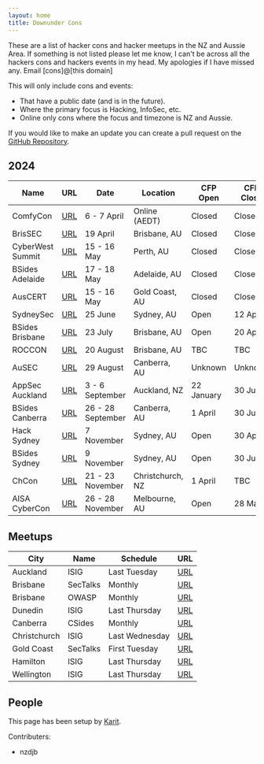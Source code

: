 ```yaml
---
layout: home
title: Downunder Cons
---
```


These are a list of hacker cons and hacker meetups in the NZ and Aussie Area. If something is not listed please let me know, I can't be across all the hackers cons and hackers events in my head. My apologies if I have missed any. Email [cons]@[this domain]

This will only include cons and events:
* That have a public date (and is in the future).
* Where the primary focus is Hacking, InfoSec, etc.
* Online only cons where the focus and timezone is NZ and Aussie.

If you would like to make an update you can create a pull request on the [GitHub Repository](https://github.com/nzkarit/downundercons).

## 2024

| Name | URL | Date | Location | CFP Open | CFP Close | Ticket On Sale |
| ---- | --- | ---- | -------- | -------- | --------- | -------------- |
| ComfyCon | [URL](https://au.comfycon.rocks/) | 6 - 7 April | Online (AEDT) | Closed | Closed | N/A |
| BrisSEC | [URL](https://aisasecuritydays.com.au/brissec) | 19 April | Brisbane, AU | Closed | Closed | Now |
| CyberWest Summit | [URL](https://www.cyberwestsummit.com.au/) | 15 - 16 May | Perth, AU | Closed | Closed | Now |
| BSides Adelaide | [URL](https://bsidesadelaide.com.au/) | 17 - 18 May | Adelaide, AU | Closed | Closed | Now |
| AusCERT | [URL](https://www.cyberwestsummit.com.au/) | 15 - 16 May | Gold Coast, AU | Closed | Closed | Now |
| SydneySec | [URL](https://aisasecuritydays.com.au/sydneysec) | 25 June | Sydney, AU | Open | 12 April | Now |
| BSides Brisbane | [URL](https://bsidesbrisbane.com/) | 23 July | Brisbane, AU | Open | 20 April | Now |
| ROCCON | [URL](https://www.realmsofcyber.com/) | 20 August | Brisbane, AU | TBC | TBC | TBC |
| AuSEC | [URL](https://publicsectornetwork.com/event/australian-security-summit-ausec/) | 29 August | Canberra, AU | Unknown | Unknown | TBC |
| AppSec Auckland | [URL](https://appsec.org.nz/conference/) | 3 - 6 September | Auckland, NZ | 22 January | 30 June | 1 April |
| BSides Canberra | [URL](https://www.bsidesau.com.au/) | 26 - 28 September | Canberra, AU | 1 April | 30 June | Now |
| Hack Sydney | [URL](https://www.hack.sydney/) | 7 November | Sydney, AU | Open | 30 April | Now |
| BSides Sydney | [URL](https://bsides.sydney) | 9 November | Sydney, AU | Open | 30 June | Now |
| ChCon | [URL](https://2024.chcon.nz/) | 21 - 23 November | Christchurch, NZ | 1 April | TBC | 31 July |
| AISA CyberCon | [URL](https://conference.aisa.org.au/QuickEventWebsitePortal/2024-australian-cyber-conference-melbourne/cfs-site) | 26 - 28 November | Melbourne, AU | Open | 28 May | Unknown |

## Meetups

| City | Name | Schedule | URL |
| ---- | ---- | -------- | --- |
| Auckland | ISIG | Last Tuesday | [URL](https://isig.org.nz/) |
| Brisbane | SecTalks | Monthly | [URL](https://www.meetup.com/SecTalks-Brisbane/) |
| Brisbane | OWASP | Monthly | [URL](https://www.meetup.com/brisbane-owasp-meetup-group/) |
| Dunedin | ISIG | Last Thursday | [URL](https://isig.org.nz/) |
| Canberra | CSides | Monthly | [URL](https://www.bsidesau.com.au/csides.html) |
| Christchurch | ISIG | Last Wednesday | [URL](https://www.meetup.com/isig-christchurch-nz/) |
| Gold Coast | SecTalks | First Tuesday | [URL](https://www.meetup.com/sectalks-goldcoast/) |
| Hamilton | ISIG | Last Thursday | [URL](https://isig.org.nz/) |
| Wellington | ISIG | Last Thursday | [URL](https://isig.org.nz/) |

## People
This page has been setup by [Karit](https://www.karit.nz/).

Contributers:
* nzdjb
